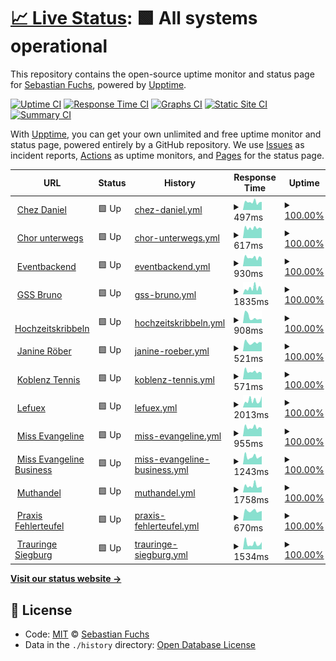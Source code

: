 # [📈 Live Status](https://lefuex.github.io/upptime): <!--live status--> **🟩 All systems operational**

This repository contains the open-source uptime monitor and status page for [Sebastian Fuchs](https://lefuex.github.io/upptime), powered by [Upptime](https://github.com/upptime/upptime).

[![Uptime CI](https://github.com/koj-co/upptime/workflows/Uptime%20CI/badge.svg)](https://github.com/koj-co/upptime/actions?query=workflow%3A%22Uptime+CI%22)
[![Response Time CI](https://github.com/koj-co/upptime/workflows/Response%20Time%20CI/badge.svg)](https://github.com/koj-co/upptime/actions?query=workflow%3A%22Response+Time+CI%22)
[![Graphs CI](https://github.com/koj-co/upptime/workflows/Graphs%20CI/badge.svg)](https://github.com/koj-co/upptime/actions?query=workflow%3A%22Graphs+CI%22)
[![Static Site CI](https://github.com/koj-co/upptime/workflows/Static%20Site%20CI/badge.svg)](https://github.com/koj-co/upptime/actions?query=workflow%3A%22Static+Site+CI%22)
[![Summary CI](https://github.com/koj-co/upptime/workflows/Summary%20CI/badge.svg)](https://github.com/koj-co/upptime/actions?query=workflow%3A%22Summary+CI%22)

With [Upptime](https://upptime.js.org), you can get your own unlimited and free uptime monitor and status page, powered entirely by a GitHub repository. We use [Issues](https://github.com/lefuex/upptime/issues) as incident reports, [Actions](https://github.com/lefuex/upptime/actions) as uptime monitors, and [Pages](https://lefuex.github.io/upptime) for the status page.

<!--start: status pages-->
<!-- This summary is generated by Upptime (https://github.com/upptime/upptime) -->
<!-- Do not edit this manually, your changes will be overwritten -->
<!-- prettier-ignore -->
| URL | Status | History | Response Time | Uptime |
| --- | ------ | ------- | ------------- | ------ |
| <img alt="" src="https://favicons.githubusercontent.com/www.chez-daniel.com" height="13"> [Chez Daniel](https://www.chez-daniel.com) | 🟩 Up | [chez-daniel.yml](https://github.com/lefuex/upptime/commits/HEAD/history/chez-daniel.yml) | <details><summary><img alt="Response time graph" src="./graphs/chez-daniel/response-time-week.png" height="20"> 497ms</summary><br><a href="https://status.lefuex.de/history/chez-daniel"><img alt="Response time 527" src="https://img.shields.io/endpoint?url=https%3A%2F%2Fraw.githubusercontent.com%2Flefuex%2Fupptime%2FHEAD%2Fapi%2Fchez-daniel%2Fresponse-time.json"></a><br><a href="https://status.lefuex.de/history/chez-daniel"><img alt="24-hour response time 536" src="https://img.shields.io/endpoint?url=https%3A%2F%2Fraw.githubusercontent.com%2Flefuex%2Fupptime%2FHEAD%2Fapi%2Fchez-daniel%2Fresponse-time-day.json"></a><br><a href="https://status.lefuex.de/history/chez-daniel"><img alt="7-day response time 497" src="https://img.shields.io/endpoint?url=https%3A%2F%2Fraw.githubusercontent.com%2Flefuex%2Fupptime%2FHEAD%2Fapi%2Fchez-daniel%2Fresponse-time-week.json"></a><br><a href="https://status.lefuex.de/history/chez-daniel"><img alt="30-day response time 492" src="https://img.shields.io/endpoint?url=https%3A%2F%2Fraw.githubusercontent.com%2Flefuex%2Fupptime%2FHEAD%2Fapi%2Fchez-daniel%2Fresponse-time-month.json"></a><br><a href="https://status.lefuex.de/history/chez-daniel"><img alt="1-year response time 513" src="https://img.shields.io/endpoint?url=https%3A%2F%2Fraw.githubusercontent.com%2Flefuex%2Fupptime%2FHEAD%2Fapi%2Fchez-daniel%2Fresponse-time-year.json"></a></details> | <details><summary><a href="https://status.lefuex.de/history/chez-daniel">100.00%</a></summary><a href="https://status.lefuex.de/history/chez-daniel"><img alt="All-time uptime 99.98%" src="https://img.shields.io/endpoint?url=https%3A%2F%2Fraw.githubusercontent.com%2Flefuex%2Fupptime%2FHEAD%2Fapi%2Fchez-daniel%2Fuptime.json"></a><br><a href="https://status.lefuex.de/history/chez-daniel"><img alt="24-hour uptime 100.00%" src="https://img.shields.io/endpoint?url=https%3A%2F%2Fraw.githubusercontent.com%2Flefuex%2Fupptime%2FHEAD%2Fapi%2Fchez-daniel%2Fuptime-day.json"></a><br><a href="https://status.lefuex.de/history/chez-daniel"><img alt="7-day uptime 100.00%" src="https://img.shields.io/endpoint?url=https%3A%2F%2Fraw.githubusercontent.com%2Flefuex%2Fupptime%2FHEAD%2Fapi%2Fchez-daniel%2Fuptime-week.json"></a><br><a href="https://status.lefuex.de/history/chez-daniel"><img alt="30-day uptime 99.92%" src="https://img.shields.io/endpoint?url=https%3A%2F%2Fraw.githubusercontent.com%2Flefuex%2Fupptime%2FHEAD%2Fapi%2Fchez-daniel%2Fuptime-month.json"></a><br><a href="https://status.lefuex.de/history/chez-daniel"><img alt="1-year uptime 99.99%" src="https://img.shields.io/endpoint?url=https%3A%2F%2Fraw.githubusercontent.com%2Flefuex%2Fupptime%2FHEAD%2Fapi%2Fchez-daniel%2Fuptime-year.json"></a></details>
| <img alt="" src="https://favicons.githubusercontent.com/www.chor-unterwegs.org" height="13"> [Chor unterwegs](https://www.chor-unterwegs.org) | 🟩 Up | [chor-unterwegs.yml](https://github.com/lefuex/upptime/commits/HEAD/history/chor-unterwegs.yml) | <details><summary><img alt="Response time graph" src="./graphs/chor-unterwegs/response-time-week.png" height="20"> 617ms</summary><br><a href="https://status.lefuex.de/history/chor-unterwegs"><img alt="Response time 657" src="https://img.shields.io/endpoint?url=https%3A%2F%2Fraw.githubusercontent.com%2Flefuex%2Fupptime%2FHEAD%2Fapi%2Fchor-unterwegs%2Fresponse-time.json"></a><br><a href="https://status.lefuex.de/history/chor-unterwegs"><img alt="24-hour response time 532" src="https://img.shields.io/endpoint?url=https%3A%2F%2Fraw.githubusercontent.com%2Flefuex%2Fupptime%2FHEAD%2Fapi%2Fchor-unterwegs%2Fresponse-time-day.json"></a><br><a href="https://status.lefuex.de/history/chor-unterwegs"><img alt="7-day response time 617" src="https://img.shields.io/endpoint?url=https%3A%2F%2Fraw.githubusercontent.com%2Flefuex%2Fupptime%2FHEAD%2Fapi%2Fchor-unterwegs%2Fresponse-time-week.json"></a><br><a href="https://status.lefuex.de/history/chor-unterwegs"><img alt="30-day response time 616" src="https://img.shields.io/endpoint?url=https%3A%2F%2Fraw.githubusercontent.com%2Flefuex%2Fupptime%2FHEAD%2Fapi%2Fchor-unterwegs%2Fresponse-time-month.json"></a><br><a href="https://status.lefuex.de/history/chor-unterwegs"><img alt="1-year response time 646" src="https://img.shields.io/endpoint?url=https%3A%2F%2Fraw.githubusercontent.com%2Flefuex%2Fupptime%2FHEAD%2Fapi%2Fchor-unterwegs%2Fresponse-time-year.json"></a></details> | <details><summary><a href="https://status.lefuex.de/history/chor-unterwegs">100.00%</a></summary><a href="https://status.lefuex.de/history/chor-unterwegs"><img alt="All-time uptime 99.99%" src="https://img.shields.io/endpoint?url=https%3A%2F%2Fraw.githubusercontent.com%2Flefuex%2Fupptime%2FHEAD%2Fapi%2Fchor-unterwegs%2Fuptime.json"></a><br><a href="https://status.lefuex.de/history/chor-unterwegs"><img alt="24-hour uptime 100.00%" src="https://img.shields.io/endpoint?url=https%3A%2F%2Fraw.githubusercontent.com%2Flefuex%2Fupptime%2FHEAD%2Fapi%2Fchor-unterwegs%2Fuptime-day.json"></a><br><a href="https://status.lefuex.de/history/chor-unterwegs"><img alt="7-day uptime 100.00%" src="https://img.shields.io/endpoint?url=https%3A%2F%2Fraw.githubusercontent.com%2Flefuex%2Fupptime%2FHEAD%2Fapi%2Fchor-unterwegs%2Fuptime-week.json"></a><br><a href="https://status.lefuex.de/history/chor-unterwegs"><img alt="30-day uptime 99.92%" src="https://img.shields.io/endpoint?url=https%3A%2F%2Fraw.githubusercontent.com%2Flefuex%2Fupptime%2FHEAD%2Fapi%2Fchor-unterwegs%2Fuptime-month.json"></a><br><a href="https://status.lefuex.de/history/chor-unterwegs"><img alt="1-year uptime 99.99%" src="https://img.shields.io/endpoint?url=https%3A%2F%2Fraw.githubusercontent.com%2Flefuex%2Fupptime%2FHEAD%2Fapi%2Fchor-unterwegs%2Fuptime-year.json"></a></details>
| <img alt="" src="https://favicons.githubusercontent.com/eventbackend.de" height="13"> [Eventbackend](https://eventbackend.de) | 🟩 Up | [eventbackend.yml](https://github.com/lefuex/upptime/commits/HEAD/history/eventbackend.yml) | <details><summary><img alt="Response time graph" src="./graphs/eventbackend/response-time-week.png" height="20"> 930ms</summary><br><a href="https://status.lefuex.de/history/eventbackend"><img alt="Response time 1071" src="https://img.shields.io/endpoint?url=https%3A%2F%2Fraw.githubusercontent.com%2Flefuex%2Fupptime%2FHEAD%2Fapi%2Feventbackend%2Fresponse-time.json"></a><br><a href="https://status.lefuex.de/history/eventbackend"><img alt="24-hour response time 981" src="https://img.shields.io/endpoint?url=https%3A%2F%2Fraw.githubusercontent.com%2Flefuex%2Fupptime%2FHEAD%2Fapi%2Feventbackend%2Fresponse-time-day.json"></a><br><a href="https://status.lefuex.de/history/eventbackend"><img alt="7-day response time 930" src="https://img.shields.io/endpoint?url=https%3A%2F%2Fraw.githubusercontent.com%2Flefuex%2Fupptime%2FHEAD%2Fapi%2Feventbackend%2Fresponse-time-week.json"></a><br><a href="https://status.lefuex.de/history/eventbackend"><img alt="30-day response time 879" src="https://img.shields.io/endpoint?url=https%3A%2F%2Fraw.githubusercontent.com%2Flefuex%2Fupptime%2FHEAD%2Fapi%2Feventbackend%2Fresponse-time-month.json"></a><br><a href="https://status.lefuex.de/history/eventbackend"><img alt="1-year response time 1032" src="https://img.shields.io/endpoint?url=https%3A%2F%2Fraw.githubusercontent.com%2Flefuex%2Fupptime%2FHEAD%2Fapi%2Feventbackend%2Fresponse-time-year.json"></a></details> | <details><summary><a href="https://status.lefuex.de/history/eventbackend">100.00%</a></summary><a href="https://status.lefuex.de/history/eventbackend"><img alt="All-time uptime 99.99%" src="https://img.shields.io/endpoint?url=https%3A%2F%2Fraw.githubusercontent.com%2Flefuex%2Fupptime%2FHEAD%2Fapi%2Feventbackend%2Fuptime.json"></a><br><a href="https://status.lefuex.de/history/eventbackend"><img alt="24-hour uptime 100.00%" src="https://img.shields.io/endpoint?url=https%3A%2F%2Fraw.githubusercontent.com%2Flefuex%2Fupptime%2FHEAD%2Fapi%2Feventbackend%2Fuptime-day.json"></a><br><a href="https://status.lefuex.de/history/eventbackend"><img alt="7-day uptime 100.00%" src="https://img.shields.io/endpoint?url=https%3A%2F%2Fraw.githubusercontent.com%2Flefuex%2Fupptime%2FHEAD%2Fapi%2Feventbackend%2Fuptime-week.json"></a><br><a href="https://status.lefuex.de/history/eventbackend"><img alt="30-day uptime 99.92%" src="https://img.shields.io/endpoint?url=https%3A%2F%2Fraw.githubusercontent.com%2Flefuex%2Fupptime%2FHEAD%2Fapi%2Feventbackend%2Fuptime-month.json"></a><br><a href="https://status.lefuex.de/history/eventbackend"><img alt="1-year uptime 99.99%" src="https://img.shields.io/endpoint?url=https%3A%2F%2Fraw.githubusercontent.com%2Flefuex%2Fupptime%2FHEAD%2Fapi%2Feventbackend%2Fuptime-year.json"></a></details>
| <img alt="" src="https://favicons.githubusercontent.com/www.gss-bruno.de" height="13"> [GSS Bruno](https://www.gss-bruno.de) | 🟩 Up | [gss-bruno.yml](https://github.com/lefuex/upptime/commits/HEAD/history/gss-bruno.yml) | <details><summary><img alt="Response time graph" src="./graphs/gss-bruno/response-time-week.png" height="20"> 1835ms</summary><br><a href="https://status.lefuex.de/history/gss-bruno"><img alt="Response time 1985" src="https://img.shields.io/endpoint?url=https%3A%2F%2Fraw.githubusercontent.com%2Flefuex%2Fupptime%2FHEAD%2Fapi%2Fgss-bruno%2Fresponse-time.json"></a><br><a href="https://status.lefuex.de/history/gss-bruno"><img alt="24-hour response time 2171" src="https://img.shields.io/endpoint?url=https%3A%2F%2Fraw.githubusercontent.com%2Flefuex%2Fupptime%2FHEAD%2Fapi%2Fgss-bruno%2Fresponse-time-day.json"></a><br><a href="https://status.lefuex.de/history/gss-bruno"><img alt="7-day response time 1835" src="https://img.shields.io/endpoint?url=https%3A%2F%2Fraw.githubusercontent.com%2Flefuex%2Fupptime%2FHEAD%2Fapi%2Fgss-bruno%2Fresponse-time-week.json"></a><br><a href="https://status.lefuex.de/history/gss-bruno"><img alt="30-day response time 1569" src="https://img.shields.io/endpoint?url=https%3A%2F%2Fraw.githubusercontent.com%2Flefuex%2Fupptime%2FHEAD%2Fapi%2Fgss-bruno%2Fresponse-time-month.json"></a><br><a href="https://status.lefuex.de/history/gss-bruno"><img alt="1-year response time 1897" src="https://img.shields.io/endpoint?url=https%3A%2F%2Fraw.githubusercontent.com%2Flefuex%2Fupptime%2FHEAD%2Fapi%2Fgss-bruno%2Fresponse-time-year.json"></a></details> | <details><summary><a href="https://status.lefuex.de/history/gss-bruno">100.00%</a></summary><a href="https://status.lefuex.de/history/gss-bruno"><img alt="All-time uptime 99.99%" src="https://img.shields.io/endpoint?url=https%3A%2F%2Fraw.githubusercontent.com%2Flefuex%2Fupptime%2FHEAD%2Fapi%2Fgss-bruno%2Fuptime.json"></a><br><a href="https://status.lefuex.de/history/gss-bruno"><img alt="24-hour uptime 100.00%" src="https://img.shields.io/endpoint?url=https%3A%2F%2Fraw.githubusercontent.com%2Flefuex%2Fupptime%2FHEAD%2Fapi%2Fgss-bruno%2Fuptime-day.json"></a><br><a href="https://status.lefuex.de/history/gss-bruno"><img alt="7-day uptime 100.00%" src="https://img.shields.io/endpoint?url=https%3A%2F%2Fraw.githubusercontent.com%2Flefuex%2Fupptime%2FHEAD%2Fapi%2Fgss-bruno%2Fuptime-week.json"></a><br><a href="https://status.lefuex.de/history/gss-bruno"><img alt="30-day uptime 99.92%" src="https://img.shields.io/endpoint?url=https%3A%2F%2Fraw.githubusercontent.com%2Flefuex%2Fupptime%2FHEAD%2Fapi%2Fgss-bruno%2Fuptime-month.json"></a><br><a href="https://status.lefuex.de/history/gss-bruno"><img alt="1-year uptime 99.99%" src="https://img.shields.io/endpoint?url=https%3A%2F%2Fraw.githubusercontent.com%2Flefuex%2Fupptime%2FHEAD%2Fapi%2Fgss-bruno%2Fuptime-year.json"></a></details>
| <img alt="" src="https://favicons.githubusercontent.com/www.hochzeitskribbeln.com" height="13"> [Hochzeitskribbeln](https://www.hochzeitskribbeln.com) | 🟩 Up | [hochzeitskribbeln.yml](https://github.com/lefuex/upptime/commits/HEAD/history/hochzeitskribbeln.yml) | <details><summary><img alt="Response time graph" src="./graphs/hochzeitskribbeln/response-time-week.png" height="20"> 908ms</summary><br><a href="https://status.lefuex.de/history/hochzeitskribbeln"><img alt="Response time 1521" src="https://img.shields.io/endpoint?url=https%3A%2F%2Fraw.githubusercontent.com%2Flefuex%2Fupptime%2FHEAD%2Fapi%2Fhochzeitskribbeln%2Fresponse-time.json"></a><br><a href="https://status.lefuex.de/history/hochzeitskribbeln"><img alt="24-hour response time 999" src="https://img.shields.io/endpoint?url=https%3A%2F%2Fraw.githubusercontent.com%2Flefuex%2Fupptime%2FHEAD%2Fapi%2Fhochzeitskribbeln%2Fresponse-time-day.json"></a><br><a href="https://status.lefuex.de/history/hochzeitskribbeln"><img alt="7-day response time 908" src="https://img.shields.io/endpoint?url=https%3A%2F%2Fraw.githubusercontent.com%2Flefuex%2Fupptime%2FHEAD%2Fapi%2Fhochzeitskribbeln%2Fresponse-time-week.json"></a><br><a href="https://status.lefuex.de/history/hochzeitskribbeln"><img alt="30-day response time 1273" src="https://img.shields.io/endpoint?url=https%3A%2F%2Fraw.githubusercontent.com%2Flefuex%2Fupptime%2FHEAD%2Fapi%2Fhochzeitskribbeln%2Fresponse-time-month.json"></a><br><a href="https://status.lefuex.de/history/hochzeitskribbeln"><img alt="1-year response time 1448" src="https://img.shields.io/endpoint?url=https%3A%2F%2Fraw.githubusercontent.com%2Flefuex%2Fupptime%2FHEAD%2Fapi%2Fhochzeitskribbeln%2Fresponse-time-year.json"></a></details> | <details><summary><a href="https://status.lefuex.de/history/hochzeitskribbeln">100.00%</a></summary><a href="https://status.lefuex.de/history/hochzeitskribbeln"><img alt="All-time uptime 99.99%" src="https://img.shields.io/endpoint?url=https%3A%2F%2Fraw.githubusercontent.com%2Flefuex%2Fupptime%2FHEAD%2Fapi%2Fhochzeitskribbeln%2Fuptime.json"></a><br><a href="https://status.lefuex.de/history/hochzeitskribbeln"><img alt="24-hour uptime 100.00%" src="https://img.shields.io/endpoint?url=https%3A%2F%2Fraw.githubusercontent.com%2Flefuex%2Fupptime%2FHEAD%2Fapi%2Fhochzeitskribbeln%2Fuptime-day.json"></a><br><a href="https://status.lefuex.de/history/hochzeitskribbeln"><img alt="7-day uptime 100.00%" src="https://img.shields.io/endpoint?url=https%3A%2F%2Fraw.githubusercontent.com%2Flefuex%2Fupptime%2FHEAD%2Fapi%2Fhochzeitskribbeln%2Fuptime-week.json"></a><br><a href="https://status.lefuex.de/history/hochzeitskribbeln"><img alt="30-day uptime 99.92%" src="https://img.shields.io/endpoint?url=https%3A%2F%2Fraw.githubusercontent.com%2Flefuex%2Fupptime%2FHEAD%2Fapi%2Fhochzeitskribbeln%2Fuptime-month.json"></a><br><a href="https://status.lefuex.de/history/hochzeitskribbeln"><img alt="1-year uptime 99.99%" src="https://img.shields.io/endpoint?url=https%3A%2F%2Fraw.githubusercontent.com%2Flefuex%2Fupptime%2FHEAD%2Fapi%2Fhochzeitskribbeln%2Fuptime-year.json"></a></details>
| <img alt="" src="https://favicons.githubusercontent.com/www.janine-roeber.de" height="13"> [Janine Röber](https://www.janine-roeber.de) | 🟩 Up | [janine-roeber.yml](https://github.com/lefuex/upptime/commits/HEAD/history/janine-roeber.yml) | <details><summary><img alt="Response time graph" src="./graphs/janine-roeber/response-time-week.png" height="20"> 521ms</summary><br><a href="https://status.lefuex.de/history/janine-roeber"><img alt="Response time 595" src="https://img.shields.io/endpoint?url=https%3A%2F%2Fraw.githubusercontent.com%2Flefuex%2Fupptime%2FHEAD%2Fapi%2Fjanine-roeber%2Fresponse-time.json"></a><br><a href="https://status.lefuex.de/history/janine-roeber"><img alt="24-hour response time 594" src="https://img.shields.io/endpoint?url=https%3A%2F%2Fraw.githubusercontent.com%2Flefuex%2Fupptime%2FHEAD%2Fapi%2Fjanine-roeber%2Fresponse-time-day.json"></a><br><a href="https://status.lefuex.de/history/janine-roeber"><img alt="7-day response time 521" src="https://img.shields.io/endpoint?url=https%3A%2F%2Fraw.githubusercontent.com%2Flefuex%2Fupptime%2FHEAD%2Fapi%2Fjanine-roeber%2Fresponse-time-week.json"></a><br><a href="https://status.lefuex.de/history/janine-roeber"><img alt="30-day response time 561" src="https://img.shields.io/endpoint?url=https%3A%2F%2Fraw.githubusercontent.com%2Flefuex%2Fupptime%2FHEAD%2Fapi%2Fjanine-roeber%2Fresponse-time-month.json"></a><br><a href="https://status.lefuex.de/history/janine-roeber"><img alt="1-year response time 591" src="https://img.shields.io/endpoint?url=https%3A%2F%2Fraw.githubusercontent.com%2Flefuex%2Fupptime%2FHEAD%2Fapi%2Fjanine-roeber%2Fresponse-time-year.json"></a></details> | <details><summary><a href="https://status.lefuex.de/history/janine-roeber">100.00%</a></summary><a href="https://status.lefuex.de/history/janine-roeber"><img alt="All-time uptime 99.99%" src="https://img.shields.io/endpoint?url=https%3A%2F%2Fraw.githubusercontent.com%2Flefuex%2Fupptime%2FHEAD%2Fapi%2Fjanine-roeber%2Fuptime.json"></a><br><a href="https://status.lefuex.de/history/janine-roeber"><img alt="24-hour uptime 100.00%" src="https://img.shields.io/endpoint?url=https%3A%2F%2Fraw.githubusercontent.com%2Flefuex%2Fupptime%2FHEAD%2Fapi%2Fjanine-roeber%2Fuptime-day.json"></a><br><a href="https://status.lefuex.de/history/janine-roeber"><img alt="7-day uptime 100.00%" src="https://img.shields.io/endpoint?url=https%3A%2F%2Fraw.githubusercontent.com%2Flefuex%2Fupptime%2FHEAD%2Fapi%2Fjanine-roeber%2Fuptime-week.json"></a><br><a href="https://status.lefuex.de/history/janine-roeber"><img alt="30-day uptime 99.92%" src="https://img.shields.io/endpoint?url=https%3A%2F%2Fraw.githubusercontent.com%2Flefuex%2Fupptime%2FHEAD%2Fapi%2Fjanine-roeber%2Fuptime-month.json"></a><br><a href="https://status.lefuex.de/history/janine-roeber"><img alt="1-year uptime 99.99%" src="https://img.shields.io/endpoint?url=https%3A%2F%2Fraw.githubusercontent.com%2Flefuex%2Fupptime%2FHEAD%2Fapi%2Fjanine-roeber%2Fuptime-year.json"></a></details>
| <img alt="" src="https://favicons.githubusercontent.com/www.koblenz-tennis.de" height="13"> [Koblenz Tennis](https://www.koblenz-tennis.de) | 🟩 Up | [koblenz-tennis.yml](https://github.com/lefuex/upptime/commits/HEAD/history/koblenz-tennis.yml) | <details><summary><img alt="Response time graph" src="./graphs/koblenz-tennis/response-time-week.png" height="20"> 571ms</summary><br><a href="https://status.lefuex.de/history/koblenz-tennis"><img alt="Response time 624" src="https://img.shields.io/endpoint?url=https%3A%2F%2Fraw.githubusercontent.com%2Flefuex%2Fupptime%2FHEAD%2Fapi%2Fkoblenz-tennis%2Fresponse-time.json"></a><br><a href="https://status.lefuex.de/history/koblenz-tennis"><img alt="24-hour response time 612" src="https://img.shields.io/endpoint?url=https%3A%2F%2Fraw.githubusercontent.com%2Flefuex%2Fupptime%2FHEAD%2Fapi%2Fkoblenz-tennis%2Fresponse-time-day.json"></a><br><a href="https://status.lefuex.de/history/koblenz-tennis"><img alt="7-day response time 571" src="https://img.shields.io/endpoint?url=https%3A%2F%2Fraw.githubusercontent.com%2Flefuex%2Fupptime%2FHEAD%2Fapi%2Fkoblenz-tennis%2Fresponse-time-week.json"></a><br><a href="https://status.lefuex.de/history/koblenz-tennis"><img alt="30-day response time 600" src="https://img.shields.io/endpoint?url=https%3A%2F%2Fraw.githubusercontent.com%2Flefuex%2Fupptime%2FHEAD%2Fapi%2Fkoblenz-tennis%2Fresponse-time-month.json"></a><br><a href="https://status.lefuex.de/history/koblenz-tennis"><img alt="1-year response time 606" src="https://img.shields.io/endpoint?url=https%3A%2F%2Fraw.githubusercontent.com%2Flefuex%2Fupptime%2FHEAD%2Fapi%2Fkoblenz-tennis%2Fresponse-time-year.json"></a></details> | <details><summary><a href="https://status.lefuex.de/history/koblenz-tennis">100.00%</a></summary><a href="https://status.lefuex.de/history/koblenz-tennis"><img alt="All-time uptime 99.99%" src="https://img.shields.io/endpoint?url=https%3A%2F%2Fraw.githubusercontent.com%2Flefuex%2Fupptime%2FHEAD%2Fapi%2Fkoblenz-tennis%2Fuptime.json"></a><br><a href="https://status.lefuex.de/history/koblenz-tennis"><img alt="24-hour uptime 100.00%" src="https://img.shields.io/endpoint?url=https%3A%2F%2Fraw.githubusercontent.com%2Flefuex%2Fupptime%2FHEAD%2Fapi%2Fkoblenz-tennis%2Fuptime-day.json"></a><br><a href="https://status.lefuex.de/history/koblenz-tennis"><img alt="7-day uptime 100.00%" src="https://img.shields.io/endpoint?url=https%3A%2F%2Fraw.githubusercontent.com%2Flefuex%2Fupptime%2FHEAD%2Fapi%2Fkoblenz-tennis%2Fuptime-week.json"></a><br><a href="https://status.lefuex.de/history/koblenz-tennis"><img alt="30-day uptime 99.93%" src="https://img.shields.io/endpoint?url=https%3A%2F%2Fraw.githubusercontent.com%2Flefuex%2Fupptime%2FHEAD%2Fapi%2Fkoblenz-tennis%2Fuptime-month.json"></a><br><a href="https://status.lefuex.de/history/koblenz-tennis"><img alt="1-year uptime 99.99%" src="https://img.shields.io/endpoint?url=https%3A%2F%2Fraw.githubusercontent.com%2Flefuex%2Fupptime%2FHEAD%2Fapi%2Fkoblenz-tennis%2Fuptime-year.json"></a></details>
| <img alt="" src="https://favicons.githubusercontent.com/www.lefuex.de" height="13"> [Lefuex](https://www.lefuex.de) | 🟩 Up | [lefuex.yml](https://github.com/lefuex/upptime/commits/HEAD/history/lefuex.yml) | <details><summary><img alt="Response time graph" src="./graphs/lefuex/response-time-week.png" height="20"> 2013ms</summary><br><a href="https://status.lefuex.de/history/lefuex"><img alt="Response time 1258" src="https://img.shields.io/endpoint?url=https%3A%2F%2Fraw.githubusercontent.com%2Flefuex%2Fupptime%2FHEAD%2Fapi%2Flefuex%2Fresponse-time.json"></a><br><a href="https://status.lefuex.de/history/lefuex"><img alt="24-hour response time 1492" src="https://img.shields.io/endpoint?url=https%3A%2F%2Fraw.githubusercontent.com%2Flefuex%2Fupptime%2FHEAD%2Fapi%2Flefuex%2Fresponse-time-day.json"></a><br><a href="https://status.lefuex.de/history/lefuex"><img alt="7-day response time 2013" src="https://img.shields.io/endpoint?url=https%3A%2F%2Fraw.githubusercontent.com%2Flefuex%2Fupptime%2FHEAD%2Fapi%2Flefuex%2Fresponse-time-week.json"></a><br><a href="https://status.lefuex.de/history/lefuex"><img alt="30-day response time 1821" src="https://img.shields.io/endpoint?url=https%3A%2F%2Fraw.githubusercontent.com%2Flefuex%2Fupptime%2FHEAD%2Fapi%2Flefuex%2Fresponse-time-month.json"></a><br><a href="https://status.lefuex.de/history/lefuex"><img alt="1-year response time 1346" src="https://img.shields.io/endpoint?url=https%3A%2F%2Fraw.githubusercontent.com%2Flefuex%2Fupptime%2FHEAD%2Fapi%2Flefuex%2Fresponse-time-year.json"></a></details> | <details><summary><a href="https://status.lefuex.de/history/lefuex">100.00%</a></summary><a href="https://status.lefuex.de/history/lefuex"><img alt="All-time uptime 99.86%" src="https://img.shields.io/endpoint?url=https%3A%2F%2Fraw.githubusercontent.com%2Flefuex%2Fupptime%2FHEAD%2Fapi%2Flefuex%2Fuptime.json"></a><br><a href="https://status.lefuex.de/history/lefuex"><img alt="24-hour uptime 100.00%" src="https://img.shields.io/endpoint?url=https%3A%2F%2Fraw.githubusercontent.com%2Flefuex%2Fupptime%2FHEAD%2Fapi%2Flefuex%2Fuptime-day.json"></a><br><a href="https://status.lefuex.de/history/lefuex"><img alt="7-day uptime 100.00%" src="https://img.shields.io/endpoint?url=https%3A%2F%2Fraw.githubusercontent.com%2Flefuex%2Fupptime%2FHEAD%2Fapi%2Flefuex%2Fuptime-week.json"></a><br><a href="https://status.lefuex.de/history/lefuex"><img alt="30-day uptime 99.93%" src="https://img.shields.io/endpoint?url=https%3A%2F%2Fraw.githubusercontent.com%2Flefuex%2Fupptime%2FHEAD%2Fapi%2Flefuex%2Fuptime-month.json"></a><br><a href="https://status.lefuex.de/history/lefuex"><img alt="1-year uptime 99.84%" src="https://img.shields.io/endpoint?url=https%3A%2F%2Fraw.githubusercontent.com%2Flefuex%2Fupptime%2FHEAD%2Fapi%2Flefuex%2Fuptime-year.json"></a></details>
| <img alt="" src="https://favicons.githubusercontent.com/www.miss-evangeline.de" height="13"> [Miss Evangeline](https://www.miss-evangeline.de) | 🟩 Up | [miss-evangeline.yml](https://github.com/lefuex/upptime/commits/HEAD/history/miss-evangeline.yml) | <details><summary><img alt="Response time graph" src="./graphs/miss-evangeline/response-time-week.png" height="20"> 955ms</summary><br><a href="https://status.lefuex.de/history/miss-evangeline"><img alt="Response time 1824" src="https://img.shields.io/endpoint?url=https%3A%2F%2Fraw.githubusercontent.com%2Flefuex%2Fupptime%2FHEAD%2Fapi%2Fmiss-evangeline%2Fresponse-time.json"></a><br><a href="https://status.lefuex.de/history/miss-evangeline"><img alt="24-hour response time 1035" src="https://img.shields.io/endpoint?url=https%3A%2F%2Fraw.githubusercontent.com%2Flefuex%2Fupptime%2FHEAD%2Fapi%2Fmiss-evangeline%2Fresponse-time-day.json"></a><br><a href="https://status.lefuex.de/history/miss-evangeline"><img alt="7-day response time 955" src="https://img.shields.io/endpoint?url=https%3A%2F%2Fraw.githubusercontent.com%2Flefuex%2Fupptime%2FHEAD%2Fapi%2Fmiss-evangeline%2Fresponse-time-week.json"></a><br><a href="https://status.lefuex.de/history/miss-evangeline"><img alt="30-day response time 1063" src="https://img.shields.io/endpoint?url=https%3A%2F%2Fraw.githubusercontent.com%2Flefuex%2Fupptime%2FHEAD%2Fapi%2Fmiss-evangeline%2Fresponse-time-month.json"></a><br><a href="https://status.lefuex.de/history/miss-evangeline"><img alt="1-year response time 1650" src="https://img.shields.io/endpoint?url=https%3A%2F%2Fraw.githubusercontent.com%2Flefuex%2Fupptime%2FHEAD%2Fapi%2Fmiss-evangeline%2Fresponse-time-year.json"></a></details> | <details><summary><a href="https://status.lefuex.de/history/miss-evangeline">100.00%</a></summary><a href="https://status.lefuex.de/history/miss-evangeline"><img alt="All-time uptime 99.97%" src="https://img.shields.io/endpoint?url=https%3A%2F%2Fraw.githubusercontent.com%2Flefuex%2Fupptime%2FHEAD%2Fapi%2Fmiss-evangeline%2Fuptime.json"></a><br><a href="https://status.lefuex.de/history/miss-evangeline"><img alt="24-hour uptime 100.00%" src="https://img.shields.io/endpoint?url=https%3A%2F%2Fraw.githubusercontent.com%2Flefuex%2Fupptime%2FHEAD%2Fapi%2Fmiss-evangeline%2Fuptime-day.json"></a><br><a href="https://status.lefuex.de/history/miss-evangeline"><img alt="7-day uptime 100.00%" src="https://img.shields.io/endpoint?url=https%3A%2F%2Fraw.githubusercontent.com%2Flefuex%2Fupptime%2FHEAD%2Fapi%2Fmiss-evangeline%2Fuptime-week.json"></a><br><a href="https://status.lefuex.de/history/miss-evangeline"><img alt="30-day uptime 99.94%" src="https://img.shields.io/endpoint?url=https%3A%2F%2Fraw.githubusercontent.com%2Flefuex%2Fupptime%2FHEAD%2Fapi%2Fmiss-evangeline%2Fuptime-month.json"></a><br><a href="https://status.lefuex.de/history/miss-evangeline"><img alt="1-year uptime 99.97%" src="https://img.shields.io/endpoint?url=https%3A%2F%2Fraw.githubusercontent.com%2Flefuex%2Fupptime%2FHEAD%2Fapi%2Fmiss-evangeline%2Fuptime-year.json"></a></details>
| <img alt="" src="https://favicons.githubusercontent.com/business.miss-evangeline.de" height="13"> [Miss Evangeline Business](https://business.miss-evangeline.de) | 🟩 Up | [miss-evangeline-business.yml](https://github.com/lefuex/upptime/commits/HEAD/history/miss-evangeline-business.yml) | <details><summary><img alt="Response time graph" src="./graphs/miss-evangeline-business/response-time-week.png" height="20"> 1243ms</summary><br><a href="https://status.lefuex.de/history/miss-evangeline-business"><img alt="Response time 1990" src="https://img.shields.io/endpoint?url=https%3A%2F%2Fraw.githubusercontent.com%2Flefuex%2Fupptime%2FHEAD%2Fapi%2Fmiss-evangeline-business%2Fresponse-time.json"></a><br><a href="https://status.lefuex.de/history/miss-evangeline-business"><img alt="24-hour response time 2397" src="https://img.shields.io/endpoint?url=https%3A%2F%2Fraw.githubusercontent.com%2Flefuex%2Fupptime%2FHEAD%2Fapi%2Fmiss-evangeline-business%2Fresponse-time-day.json"></a><br><a href="https://status.lefuex.de/history/miss-evangeline-business"><img alt="7-day response time 1243" src="https://img.shields.io/endpoint?url=https%3A%2F%2Fraw.githubusercontent.com%2Flefuex%2Fupptime%2FHEAD%2Fapi%2Fmiss-evangeline-business%2Fresponse-time-week.json"></a><br><a href="https://status.lefuex.de/history/miss-evangeline-business"><img alt="30-day response time 1015" src="https://img.shields.io/endpoint?url=https%3A%2F%2Fraw.githubusercontent.com%2Flefuex%2Fupptime%2FHEAD%2Fapi%2Fmiss-evangeline-business%2Fresponse-time-month.json"></a><br><a href="https://status.lefuex.de/history/miss-evangeline-business"><img alt="1-year response time 1712" src="https://img.shields.io/endpoint?url=https%3A%2F%2Fraw.githubusercontent.com%2Flefuex%2Fupptime%2FHEAD%2Fapi%2Fmiss-evangeline-business%2Fresponse-time-year.json"></a></details> | <details><summary><a href="https://status.lefuex.de/history/miss-evangeline-business">100.00%</a></summary><a href="https://status.lefuex.de/history/miss-evangeline-business"><img alt="All-time uptime 99.98%" src="https://img.shields.io/endpoint?url=https%3A%2F%2Fraw.githubusercontent.com%2Flefuex%2Fupptime%2FHEAD%2Fapi%2Fmiss-evangeline-business%2Fuptime.json"></a><br><a href="https://status.lefuex.de/history/miss-evangeline-business"><img alt="24-hour uptime 100.00%" src="https://img.shields.io/endpoint?url=https%3A%2F%2Fraw.githubusercontent.com%2Flefuex%2Fupptime%2FHEAD%2Fapi%2Fmiss-evangeline-business%2Fuptime-day.json"></a><br><a href="https://status.lefuex.de/history/miss-evangeline-business"><img alt="7-day uptime 100.00%" src="https://img.shields.io/endpoint?url=https%3A%2F%2Fraw.githubusercontent.com%2Flefuex%2Fupptime%2FHEAD%2Fapi%2Fmiss-evangeline-business%2Fuptime-week.json"></a><br><a href="https://status.lefuex.de/history/miss-evangeline-business"><img alt="30-day uptime 99.94%" src="https://img.shields.io/endpoint?url=https%3A%2F%2Fraw.githubusercontent.com%2Flefuex%2Fupptime%2FHEAD%2Fapi%2Fmiss-evangeline-business%2Fuptime-month.json"></a><br><a href="https://status.lefuex.de/history/miss-evangeline-business"><img alt="1-year uptime 99.99%" src="https://img.shields.io/endpoint?url=https%3A%2F%2Fraw.githubusercontent.com%2Flefuex%2Fupptime%2FHEAD%2Fapi%2Fmiss-evangeline-business%2Fuptime-year.json"></a></details>
| <img alt="" src="https://favicons.githubusercontent.com/www.muthandel.de" height="13"> [Muthandel](https://www.muthandel.de) | 🟩 Up | [muthandel.yml](https://github.com/lefuex/upptime/commits/HEAD/history/muthandel.yml) | <details><summary><img alt="Response time graph" src="./graphs/muthandel/response-time-week.png" height="20"> 1758ms</summary><br><a href="https://status.lefuex.de/history/muthandel"><img alt="Response time 1555" src="https://img.shields.io/endpoint?url=https%3A%2F%2Fraw.githubusercontent.com%2Flefuex%2Fupptime%2FHEAD%2Fapi%2Fmuthandel%2Fresponse-time.json"></a><br><a href="https://status.lefuex.de/history/muthandel"><img alt="24-hour response time 1486" src="https://img.shields.io/endpoint?url=https%3A%2F%2Fraw.githubusercontent.com%2Flefuex%2Fupptime%2FHEAD%2Fapi%2Fmuthandel%2Fresponse-time-day.json"></a><br><a href="https://status.lefuex.de/history/muthandel"><img alt="7-day response time 1758" src="https://img.shields.io/endpoint?url=https%3A%2F%2Fraw.githubusercontent.com%2Flefuex%2Fupptime%2FHEAD%2Fapi%2Fmuthandel%2Fresponse-time-week.json"></a><br><a href="https://status.lefuex.de/history/muthandel"><img alt="30-day response time 1689" src="https://img.shields.io/endpoint?url=https%3A%2F%2Fraw.githubusercontent.com%2Flefuex%2Fupptime%2FHEAD%2Fapi%2Fmuthandel%2Fresponse-time-month.json"></a><br><a href="https://status.lefuex.de/history/muthandel"><img alt="1-year response time 1647" src="https://img.shields.io/endpoint?url=https%3A%2F%2Fraw.githubusercontent.com%2Flefuex%2Fupptime%2FHEAD%2Fapi%2Fmuthandel%2Fresponse-time-year.json"></a></details> | <details><summary><a href="https://status.lefuex.de/history/muthandel">100.00%</a></summary><a href="https://status.lefuex.de/history/muthandel"><img alt="All-time uptime 100.00%" src="https://img.shields.io/endpoint?url=https%3A%2F%2Fraw.githubusercontent.com%2Flefuex%2Fupptime%2FHEAD%2Fapi%2Fmuthandel%2Fuptime.json"></a><br><a href="https://status.lefuex.de/history/muthandel"><img alt="24-hour uptime 100.00%" src="https://img.shields.io/endpoint?url=https%3A%2F%2Fraw.githubusercontent.com%2Flefuex%2Fupptime%2FHEAD%2Fapi%2Fmuthandel%2Fuptime-day.json"></a><br><a href="https://status.lefuex.de/history/muthandel"><img alt="7-day uptime 100.00%" src="https://img.shields.io/endpoint?url=https%3A%2F%2Fraw.githubusercontent.com%2Flefuex%2Fupptime%2FHEAD%2Fapi%2Fmuthandel%2Fuptime-week.json"></a><br><a href="https://status.lefuex.de/history/muthandel"><img alt="30-day uptime 99.94%" src="https://img.shields.io/endpoint?url=https%3A%2F%2Fraw.githubusercontent.com%2Flefuex%2Fupptime%2FHEAD%2Fapi%2Fmuthandel%2Fuptime-month.json"></a><br><a href="https://status.lefuex.de/history/muthandel"><img alt="1-year uptime 100.00%" src="https://img.shields.io/endpoint?url=https%3A%2F%2Fraw.githubusercontent.com%2Flefuex%2Fupptime%2FHEAD%2Fapi%2Fmuthandel%2Fuptime-year.json"></a></details>
| <img alt="" src="https://favicons.githubusercontent.com/www.praxis-fehlerteufel.de" height="13"> [Praxis Fehlerteufel](https://www.praxis-fehlerteufel.de) | 🟩 Up | [praxis-fehlerteufel.yml](https://github.com/lefuex/upptime/commits/HEAD/history/praxis-fehlerteufel.yml) | <details><summary><img alt="Response time graph" src="./graphs/praxis-fehlerteufel/response-time-week.png" height="20"> 670ms</summary><br><a href="https://status.lefuex.de/history/praxis-fehlerteufel"><img alt="Response time 709" src="https://img.shields.io/endpoint?url=https%3A%2F%2Fraw.githubusercontent.com%2Flefuex%2Fupptime%2FHEAD%2Fapi%2Fpraxis-fehlerteufel%2Fresponse-time.json"></a><br><a href="https://status.lefuex.de/history/praxis-fehlerteufel"><img alt="24-hour response time 653" src="https://img.shields.io/endpoint?url=https%3A%2F%2Fraw.githubusercontent.com%2Flefuex%2Fupptime%2FHEAD%2Fapi%2Fpraxis-fehlerteufel%2Fresponse-time-day.json"></a><br><a href="https://status.lefuex.de/history/praxis-fehlerteufel"><img alt="7-day response time 670" src="https://img.shields.io/endpoint?url=https%3A%2F%2Fraw.githubusercontent.com%2Flefuex%2Fupptime%2FHEAD%2Fapi%2Fpraxis-fehlerteufel%2Fresponse-time-week.json"></a><br><a href="https://status.lefuex.de/history/praxis-fehlerteufel"><img alt="30-day response time 647" src="https://img.shields.io/endpoint?url=https%3A%2F%2Fraw.githubusercontent.com%2Flefuex%2Fupptime%2FHEAD%2Fapi%2Fpraxis-fehlerteufel%2Fresponse-time-month.json"></a><br><a href="https://status.lefuex.de/history/praxis-fehlerteufel"><img alt="1-year response time 696" src="https://img.shields.io/endpoint?url=https%3A%2F%2Fraw.githubusercontent.com%2Flefuex%2Fupptime%2FHEAD%2Fapi%2Fpraxis-fehlerteufel%2Fresponse-time-year.json"></a></details> | <details><summary><a href="https://status.lefuex.de/history/praxis-fehlerteufel">100.00%</a></summary><a href="https://status.lefuex.de/history/praxis-fehlerteufel"><img alt="All-time uptime 99.99%" src="https://img.shields.io/endpoint?url=https%3A%2F%2Fraw.githubusercontent.com%2Flefuex%2Fupptime%2FHEAD%2Fapi%2Fpraxis-fehlerteufel%2Fuptime.json"></a><br><a href="https://status.lefuex.de/history/praxis-fehlerteufel"><img alt="24-hour uptime 100.00%" src="https://img.shields.io/endpoint?url=https%3A%2F%2Fraw.githubusercontent.com%2Flefuex%2Fupptime%2FHEAD%2Fapi%2Fpraxis-fehlerteufel%2Fuptime-day.json"></a><br><a href="https://status.lefuex.de/history/praxis-fehlerteufel"><img alt="7-day uptime 100.00%" src="https://img.shields.io/endpoint?url=https%3A%2F%2Fraw.githubusercontent.com%2Flefuex%2Fupptime%2FHEAD%2Fapi%2Fpraxis-fehlerteufel%2Fuptime-week.json"></a><br><a href="https://status.lefuex.de/history/praxis-fehlerteufel"><img alt="30-day uptime 99.94%" src="https://img.shields.io/endpoint?url=https%3A%2F%2Fraw.githubusercontent.com%2Flefuex%2Fupptime%2FHEAD%2Fapi%2Fpraxis-fehlerteufel%2Fuptime-month.json"></a><br><a href="https://status.lefuex.de/history/praxis-fehlerteufel"><img alt="1-year uptime 99.99%" src="https://img.shields.io/endpoint?url=https%3A%2F%2Fraw.githubusercontent.com%2Flefuex%2Fupptime%2FHEAD%2Fapi%2Fpraxis-fehlerteufel%2Fuptime-year.json"></a></details>
| <img alt="" src="https://favicons.githubusercontent.com/www.trauringesiegburg.de" height="13"> [Trauringe Siegburg](https://www.trauringesiegburg.de) | 🟩 Up | [trauringe-siegburg.yml](https://github.com/lefuex/upptime/commits/HEAD/history/trauringe-siegburg.yml) | <details><summary><img alt="Response time graph" src="./graphs/trauringe-siegburg/response-time-week.png" height="20"> 1534ms</summary><br><a href="https://status.lefuex.de/history/trauringe-siegburg"><img alt="Response time 1703" src="https://img.shields.io/endpoint?url=https%3A%2F%2Fraw.githubusercontent.com%2Flefuex%2Fupptime%2FHEAD%2Fapi%2Ftrauringe-siegburg%2Fresponse-time.json"></a><br><a href="https://status.lefuex.de/history/trauringe-siegburg"><img alt="24-hour response time 1350" src="https://img.shields.io/endpoint?url=https%3A%2F%2Fraw.githubusercontent.com%2Flefuex%2Fupptime%2FHEAD%2Fapi%2Ftrauringe-siegburg%2Fresponse-time-day.json"></a><br><a href="https://status.lefuex.de/history/trauringe-siegburg"><img alt="7-day response time 1534" src="https://img.shields.io/endpoint?url=https%3A%2F%2Fraw.githubusercontent.com%2Flefuex%2Fupptime%2FHEAD%2Fapi%2Ftrauringe-siegburg%2Fresponse-time-week.json"></a><br><a href="https://status.lefuex.de/history/trauringe-siegburg"><img alt="30-day response time 1388" src="https://img.shields.io/endpoint?url=https%3A%2F%2Fraw.githubusercontent.com%2Flefuex%2Fupptime%2FHEAD%2Fapi%2Ftrauringe-siegburg%2Fresponse-time-month.json"></a><br><a href="https://status.lefuex.de/history/trauringe-siegburg"><img alt="1-year response time 1722" src="https://img.shields.io/endpoint?url=https%3A%2F%2Fraw.githubusercontent.com%2Flefuex%2Fupptime%2FHEAD%2Fapi%2Ftrauringe-siegburg%2Fresponse-time-year.json"></a></details> | <details><summary><a href="https://status.lefuex.de/history/trauringe-siegburg">100.00%</a></summary><a href="https://status.lefuex.de/history/trauringe-siegburg"><img alt="All-time uptime 99.96%" src="https://img.shields.io/endpoint?url=https%3A%2F%2Fraw.githubusercontent.com%2Flefuex%2Fupptime%2FHEAD%2Fapi%2Ftrauringe-siegburg%2Fuptime.json"></a><br><a href="https://status.lefuex.de/history/trauringe-siegburg"><img alt="24-hour uptime 100.00%" src="https://img.shields.io/endpoint?url=https%3A%2F%2Fraw.githubusercontent.com%2Flefuex%2Fupptime%2FHEAD%2Fapi%2Ftrauringe-siegburg%2Fuptime-day.json"></a><br><a href="https://status.lefuex.de/history/trauringe-siegburg"><img alt="7-day uptime 100.00%" src="https://img.shields.io/endpoint?url=https%3A%2F%2Fraw.githubusercontent.com%2Flefuex%2Fupptime%2FHEAD%2Fapi%2Ftrauringe-siegburg%2Fuptime-week.json"></a><br><a href="https://status.lefuex.de/history/trauringe-siegburg"><img alt="30-day uptime 99.94%" src="https://img.shields.io/endpoint?url=https%3A%2F%2Fraw.githubusercontent.com%2Flefuex%2Fupptime%2FHEAD%2Fapi%2Ftrauringe-siegburg%2Fuptime-month.json"></a><br><a href="https://status.lefuex.de/history/trauringe-siegburg"><img alt="1-year uptime 99.99%" src="https://img.shields.io/endpoint?url=https%3A%2F%2Fraw.githubusercontent.com%2Flefuex%2Fupptime%2FHEAD%2Fapi%2Ftrauringe-siegburg%2Fuptime-year.json"></a></details>

<!--end: status pages-->

[**Visit our status website →**](https://lefuex.github.io/upptime)

## 📄 License

- Code: [MIT](./LICENSE) © [Sebastian Fuchs](https://lefuex.github.io/upptime)
- Data in the `./history` directory: [Open Database License](https://opendatacommons.org/licenses/odbl/1-0/)
